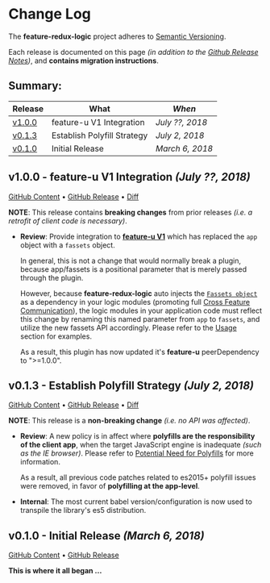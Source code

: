 # Change Log

The **feature-redux-logic** project adheres to [Semantic
Versioning](http://semver.org/).

Each release is documented on this page *(in addition to the [Github
Release Notes](https://github.com/KevinAst/feature-redux-logic/releases))*,
and **contains migration instructions**.

## Summary:

Release  | What                                            | *When*
---------|-------------------------------------------------|------------------
[v1.0.0] | feature-u V1 Integration                        | *July ??, 2018*
[v0.1.3] | Establish Polyfill Strategy                     | *July 2, 2018*
[v0.1.0] | Initial Release                                 | *March 6, 2018*


[v1.0.0]: #v100---feature-u-v1-integration-july--2018
[v0.1.3]: #v013---establish-polyfill-strategy-july-2-2018
[v0.1.0]: #v010---initial-release-march-6-2018



<!-- UNRELEASED **************************************************************************

TEMPLATE: 
## vn.n.n - DESC *(DATE ?, 2018)*

[GitHub Content](https://github.com/KevinAst/feature-redux-logic/tree/vn.n.n)
&bull;
[GitHub Release](https://github.com/KevinAst/feature-redux-logic/releases/tag/vn.n.n)
&bull;
[Diff](see below)

RUNNING CONTENT (pop out as needed) ... 

- adorn bullets with following bolded prefix
  **Added**:      ... for new features
  **Changed**:    ... for changes in existing functionality
  **Deprecated**: ... for soon-to-be removed features
  **Removed**:    ... for now removed features
  **Fixed**:      ... for any bug fixes
  **Enhanced**:   ... for enhancements
  **Security**:   ... in case of vulnerabilities
  **Docs**:       ... changes in documentation
  **Review**:     ... requires review
  **Internal**:   ... internal change NOT affecting user/client

UNRELEASED ******************************************************************************** -->


<!-- *** RELEASE *************************************************************** -->

## v1.0.0 - feature-u V1 Integration *(July ??, 2018)*

[GitHub Content](https://github.com/KevinAst/feature-redux-logic/tree/v1.0.0)
&bull;
[GitHub Release](https://github.com/KevinAst/feature-redux-logic/releases/tag/v1.0.0)
&bull;
[Diff](https://github.com/KevinAst/feature-redux-logic/compare/v0.1.3...v1.0.0)

**NOTE**: This release contains **breaking changes** from prior
releases _(i.e. a retrofit of client code is necessary)_.

- **Review**: Provide integration to 
  [**feature-u V1**](https://feature-u.js.org/cur/history.html#v1_0_0)
  which has replaced the `app` object with a `fassets` object.  

  In general, this is not a change that would normally break a plugin,
  because app/fassets is a positional parameter that is merely passed
  through the plugin.

  However, because **feature-redux-logic** auto injects the [`Fassets
  object`] as a dependency in your logic modules (promoting full
  [Cross Feature Communication]), the logic modules in your
  application code must reflect this change by renaming this named
  parameter from `app` to `fassets`, and utilize the new fassets API
  accordingly.  Please refer to the [Usage] section for examples.

  As a result, this plugin has now updated it's **feature-u**
  peerDependency to ">=1.0.0".


<!-- *** RELEASE *************************************************************** -->

## v0.1.3 - Establish Polyfill Strategy *(July 2, 2018)*

[GitHub Content](https://github.com/KevinAst/feature-redux-logic/tree/v0.1.3)
&bull;
[GitHub Release](https://github.com/KevinAst/feature-redux-logic/releases/tag/v0.1.3)
&bull;
[Diff](https://github.com/KevinAst/feature-redux-logic/compare/v0.1.0...v0.1.3)

**NOTE**: This release is a **non-breaking change** _(i.e. no API was affected)_.

- **Review**: A new policy is in affect where **polyfills are the
  responsibility of the client app**, when the target JavaScript
  engine is inadequate _(such as the IE browser)_.  Please refer to
  [Potential Need for
  Polyfills](./README.md#potential-need-for-polyfills) for more
  information.

  As a result, all previous code patches related to es2015+ polyfill
  issues were removed, in favor of **polyfilling at the app-level**.

- **Internal**: The most current babel version/configuration is now
  used to transpile the library's es5 distribution.


<!-- *** RELEASE *************************************************************** -->

## v0.1.0 - Initial Release *(March 6, 2018)*
[GitHub Content](https://github.com/KevinAst/feature-redux-logic/tree/v0.1.0)
&bull;
[GitHub Release](https://github.com/KevinAst/feature-redux-logic/releases/tag/v0.1.0)

**This is where it all began ...**




<!--- *** REFERENCE LINKS *** ---> 

[`Fassets object`]:            https://feature-u.js.org/cur/api.html#Fassets
[Cross Feature Communication]: https://feature-u.js.org/cur/crossCommunication.html
[Usage]:                       README.md#usage

